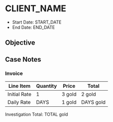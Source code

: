 # CLIENT_NAME

- Start Date: START_DATE
- End Date: END_DATE

## Objective

## Case Notes

### Invoice

| Line Item    | Quantity | Price  | Total     |
| ------------ | -------- | ------ | --------- |
| Initial Rate | 1        | 3 gold | 2 gold    |
| Daily Rate   | DAYS     | 1 gold | DAYS gold |

Investigation Total: TOTAL gold
